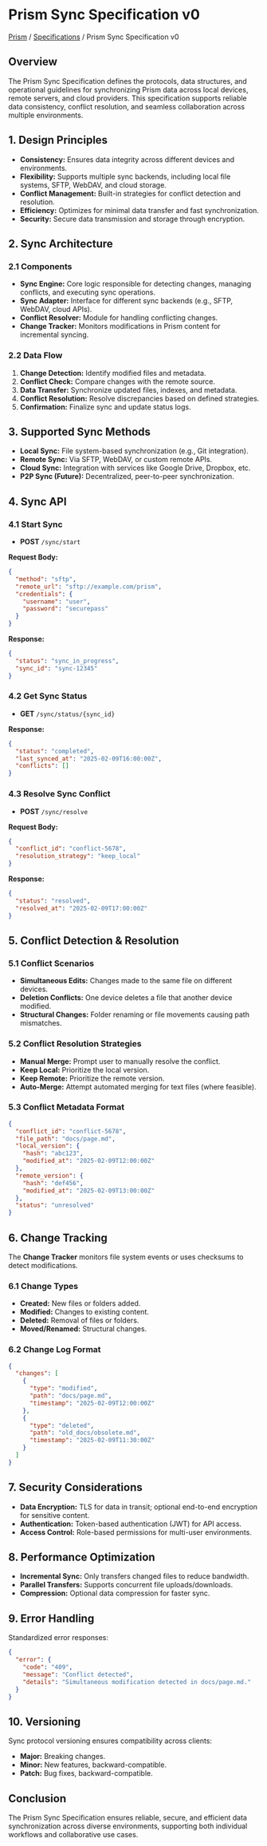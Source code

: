 # Prism Sync Specification v0

<!-- prism:generate:breadcrumbs -->
[Prism](../README.md) / [Specifications](README.md) / Prism Sync Specification v0
<!-- /prism:generate:breadcrumbs -->

## Overview

The Prism Sync Specification defines the protocols, data structures, and operational guidelines for synchronizing Prism data across local devices, remote servers, and cloud providers. This specification supports reliable data consistency, conflict resolution, and seamless collaboration across multiple environments.

## 1. Design Principles

- **Consistency:** Ensures data integrity across different devices and environments.
- **Flexibility:** Supports multiple sync backends, including local file systems, SFTP, WebDAV, and cloud storage.
- **Conflict Management:** Built-in strategies for conflict detection and resolution.
- **Efficiency:** Optimizes for minimal data transfer and fast synchronization.
- **Security:** Secure data transmission and storage through encryption.

## 2. Sync Architecture

### 2.1 Components

- **Sync Engine:** Core logic responsible for detecting changes, managing conflicts, and executing sync operations.
- **Sync Adapter:** Interface for different sync backends (e.g., SFTP, WebDAV, cloud APIs).
- **Conflict Resolver:** Module for handling conflicting changes.
- **Change Tracker:** Monitors modifications in Prism content for incremental syncing.

### 2.2 Data Flow

1. **Change Detection:** Identify modified files and metadata.
2. **Conflict Check:** Compare changes with the remote source.
3. **Data Transfer:** Synchronize updated files, indexes, and metadata.
4. **Conflict Resolution:** Resolve discrepancies based on defined strategies.
5. **Confirmation:** Finalize sync and update status logs.

## 3. Supported Sync Methods

- **Local Sync:** File system-based synchronization (e.g., Git integration).
- **Remote Sync:** Via SFTP, WebDAV, or custom remote APIs.
- **Cloud Sync:** Integration with services like Google Drive, Dropbox, etc.
- **P2P Sync (Future):** Decentralized, peer-to-peer synchronization.

## 4. Sync API

### 4.1 Start Sync

- **POST** `/sync/start`

**Request Body:**

```json
{
  "method": "sftp",
  "remote_url": "sftp://example.com/prism",
  "credentials": {
    "username": "user",
    "password": "securepass"
  }
}
```

**Response:**

```json
{
  "status": "sync_in_progress",
  "sync_id": "sync-12345"
}
```

### 4.2 Get Sync Status

- **GET** `/sync/status/{sync_id}`

**Response:**

```json
{
  "status": "completed",
  "last_synced_at": "2025-02-09T16:00:00Z",
  "conflicts": []
}
```

### 4.3 Resolve Sync Conflict

- **POST** `/sync/resolve`

**Request Body:**

```json
{
  "conflict_id": "conflict-5678",
  "resolution_strategy": "keep_local"
}
```

**Response:**

```json
{
  "status": "resolved",
  "resolved_at": "2025-02-09T17:00:00Z"
}
```

## 5. Conflict Detection & Resolution

### 5.1 Conflict Scenarios

- **Simultaneous Edits:** Changes made to the same file on different devices.
- **Deletion Conflicts:** One device deletes a file that another device modified.
- **Structural Changes:** Folder renaming or file movements causing path mismatches.

### 5.2 Conflict Resolution Strategies

- **Manual Merge:** Prompt user to manually resolve the conflict.
- **Keep Local:** Prioritize the local version.
- **Keep Remote:** Prioritize the remote version.
- **Auto-Merge:** Attempt automated merging for text files (where feasible).

### 5.3 Conflict Metadata Format

```json
{
  "conflict_id": "conflict-5678",
  "file_path": "docs/page.md",
  "local_version": {
    "hash": "abc123",
    "modified_at": "2025-02-09T12:00:00Z"
  },
  "remote_version": {
    "hash": "def456",
    "modified_at": "2025-02-09T13:00:00Z"
  },
  "status": "unresolved"
}
```

## 6. Change Tracking

The **Change Tracker** monitors file system events or uses checksums to detect modifications.

### 6.1 Change Types

- **Created:** New files or folders added.
- **Modified:** Changes to existing content.
- **Deleted:** Removal of files or folders.
- **Moved/Renamed:** Structural changes.

### 6.2 Change Log Format

```json
{
  "changes": [
    {
      "type": "modified",
      "path": "docs/page.md",
      "timestamp": "2025-02-09T12:00:00Z"
    },
    {
      "type": "deleted",
      "path": "old_docs/obsolete.md",
      "timestamp": "2025-02-09T11:30:00Z"
    }
  ]
}
```

## 7. Security Considerations

- **Data Encryption:** TLS for data in transit; optional end-to-end encryption for sensitive content.
- **Authentication:** Token-based authentication (JWT) for API access.
- **Access Control:** Role-based permissions for multi-user environments.

## 8. Performance Optimization

- **Incremental Sync:** Only transfers changed files to reduce bandwidth.
- **Parallel Transfers:** Supports concurrent file uploads/downloads.
- **Compression:** Optional data compression for faster sync.

## 9. Error Handling

Standardized error responses:

```json
{
  "error": {
    "code": "409",
    "message": "Conflict detected",
    "details": "Simultaneous modification detected in docs/page.md."
  }
}
```

## 10. Versioning

Sync protocol versioning ensures compatibility across clients:

- **Major:** Breaking changes.
- **Minor:** New features, backward-compatible.
- **Patch:** Bug fixes, backward-compatible.

## Conclusion

The Prism Sync Specification ensures reliable, secure, and efficient data synchronization across diverse environments, supporting both individual workflows and collaborative use cases.

<!-- prism:metadata
---
title: Prism Sync Specification v0
path: specifications/sync-specification.v0.md
generator_types:
  - breadcrumbs
---
-->
